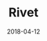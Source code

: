 ---
date: 2018-04-12
title: Rivet
company: Indiana University
link: https://rivet.uits.iu.edu/
image: ./images/rivet.jpg
description: Familiarity is a key component of usability. With Rivet, you get a toolset for creating familiar web applications to give users a better experience.

---